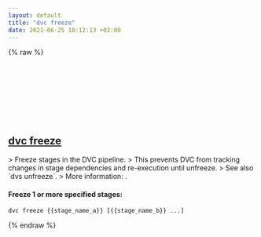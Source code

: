 ```yaml
---
layout: default
title: "dvc freeze"
date: 2021-06-25 18:12:13 +02:00
---
```

{% raw %}
<h2 id="dvc-freeze">
  <a href="/en/common/dvc-freeze.html">dvc freeze</a> <a href="#dvc-freeze"><svg class="icon">
    <use href="/assets/images/unicode_sprite.svg#link" />
  </svg></a>
</h2>
> Freeze stages in the DVC pipeline.
> This prevents DVC from tracking changes in stage dependencies and re-execution until unfreeze.
> See also `dvs unfreeze`.
> More information: <https://dvc.org/doc/command-reference/freeze>.

#### Freeze 1 or more specified stages:
```shell
dvc freeze {{stage_name_a}} [{{stage_name_b}} ...]
```
{% endraw %}